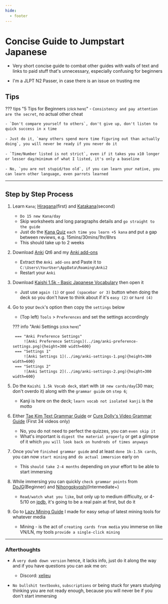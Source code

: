 ```yaml
---
hide:
  - footer
---
```

# Concise Guide to Jumpstart Japanese

- Very short concise guide to combat other guides with walls of text and links to paid stuff that's unnecessary, especially confusing for beginners

- I'm a JLPT N2 Passer, in case there is an issue on trusting me

## Tips

??? tips "5 Tips for Beginners <small>(click here)</small>"
    - `Consistency and pay attention are the secret`, no actual other cheat

    - `Don't compare yourself to others`, don't give up, don't listen to quick success in x time

    - Just do it, `many others spend more time figuring out than actually doing`, you will never be ready if you never do it

    - `Time/Number listed is not strict`, even if it takes you x10 longer or lesser day/minimum of what I listed, it's only a baseline

    - No, `you are not stupid/too old`, if you can learn your native, you can learn other language, even parrots learned

---

## Step by Step Process

1. Learn `Kana`; [Hiragana](https://www.tofugu.com/japanese/learn-hiragana/)(first) and [Katakana](https://www.tofugu.com/japanese/learn-katakana/)(second)
    - `Do 15 new Kana/day`
    - Skip worksheets and long paragraphs details and `go straight to the guide`
    - Just do the [Kana Quiz](https://kana-quiz.tofugu.com/) `each time you learn +5 kana` and put a gap between reviews, e.g. 15mins/30mins/1hr/8hrs
    - This should take up to 2 weeks

2. Download [Anki](https://apps.ankiweb.net/) Qt6 and my [Anki add-ons](https://drive.google.com/drive/folders/1qdElBZ_1CCjyVuKCrxHegtGYludG0HVw?usp=sharing)
    - Extract the `Anki add-ons` and Paste it to `C:\Users\YourUser\AppData\Roaming\Anki2`
    - Restart your `Anki`

3. Download [Kaishi 1.5k - Basic Japanese Vocabulary](https://ankiweb.net/shared/info/1196762551) then open it
    - Just use `again (1)` or `good (spacebar or 3)` button when doing the deck so you don't have to think about if it's `easy (2)` or `hard (4)`

4. Go to your `Deck`'s option then copy the `settings` below
    - (Top left) `Tools` > `Preferences` and set the settings accordingly

    ??? info "Anki Settings <small>(click here)</small>"
    
        === "Anki Preference Settings"
            ![Anki Preference Settings](../img/anki-preference-settings.png){height=300 width=600}
        === "Settings 1"
            ![Anki Settings 1](../img/anki-settings-1.png){height=300 width=600}
        === "Settings 2"
            ![Anki Settings 2](../img/anki-settings-2.png){height=300 width=600}


5. Do the `Kaishi 1.5k Vocab deck`, start with `10 new cards/day`(30 max; don't overdo it) along with the `grammar guide` on `step 6`;
    - Kanji is here on the deck; `learn vocab not isolated kanji` is the motto

6. Either [Tae Kim Text Grammar Guide](https://guidetojapanese.org/learn/grammar/basic) or [Cure Dolly's Video Grammar Guide](https://www.youtube.com/playlist?list=PLg9uYxuZf8x_A-vcqqyOFZu06WlhnypWj) (First 34 videos only)
    - No, you do not need to perfect the quizzes, you can `even skip it`
    - What's important is `digest the material properly` or get a glimpse of it which `you will look back on hundreds of times anyways`

7. Once you've `finished grammar guide` and at least `done 1k-1.5k cards`, you can now `start mining` and` do actual immersion` early on
    - This `should take 2-4 months` depending on your effort to be able to start immersing

8. While immersing you can quickly `check grammar points` from [DoJG](https://core6000.neocities.org/dojg/)(Beginner) and [Nihongokyoshi](https://nihongokyoshi-net.com/jlpt-grammars/)(Intermediate+)
    - `Read/watch what you like`, but only up to medium difficulty, or 4-5/10 on [jpdb](https://jpdb.io/), it's going to be a real pain at first, but do it

9. Go to [Lazy Mining Guide](index.md) I made for easy setup of latest mining tools for whatever media
    - Mining - is the act of `creating cards from media` you immerse on like VN/LN, my tools `provide a single-click mining`

---

### Afterthoughts

- A `very dumb down version` hence, it lacks info, just do it along the way and if you have questions you can ask me on:
    - Discord: [xelieu](https://www.discordapp.com/users/719459399168426054)

-  `No bullshit textbooks`, `subscriptions` or being stuck for years studying thinking you are not ready enough, because you will never be if you don't start immersing
